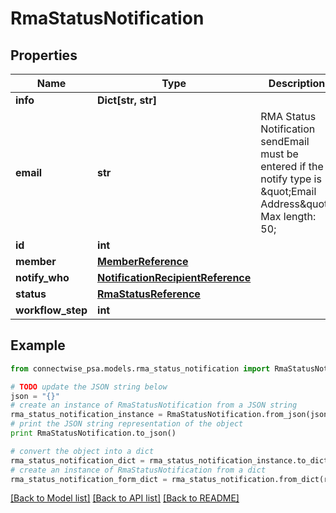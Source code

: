 # RmaStatusNotification


## Properties
Name | Type | Description | Notes
------------ | ------------- | ------------- | -------------
**info** | **Dict[str, str]** |  | [optional] 
**email** | **str** | RMA Status Notification sendEmail must be entered if the notify type is \&quot;Email Address\&quot;. Max length: 50; | [optional] 
**id** | **int** |  | [optional] 
**member** | [**MemberReference**](MemberReference.md) |  | [optional] 
**notify_who** | [**NotificationRecipientReference**](NotificationRecipientReference.md) |  | [optional] 
**status** | [**RmaStatusReference**](RmaStatusReference.md) |  | [optional] 
**workflow_step** | **int** |  | [optional] 

## Example

```python
from connectwise_psa.models.rma_status_notification import RmaStatusNotification

# TODO update the JSON string below
json = "{}"
# create an instance of RmaStatusNotification from a JSON string
rma_status_notification_instance = RmaStatusNotification.from_json(json)
# print the JSON string representation of the object
print RmaStatusNotification.to_json()

# convert the object into a dict
rma_status_notification_dict = rma_status_notification_instance.to_dict()
# create an instance of RmaStatusNotification from a dict
rma_status_notification_form_dict = rma_status_notification.from_dict(rma_status_notification_dict)
```
[[Back to Model list]](../README.md#documentation-for-models) [[Back to API list]](../README.md#documentation-for-api-endpoints) [[Back to README]](../README.md)


